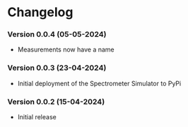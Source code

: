 # Changelog

### Version 0.0.4 (05-05-2024)
- Measurements now have a name
### Version 0.0.3 (23-04-2024)
- Initial deployment of the Spectrometer Simulator to PyPi

### Version 0.0.2 (15-04-2024)
- Initial release